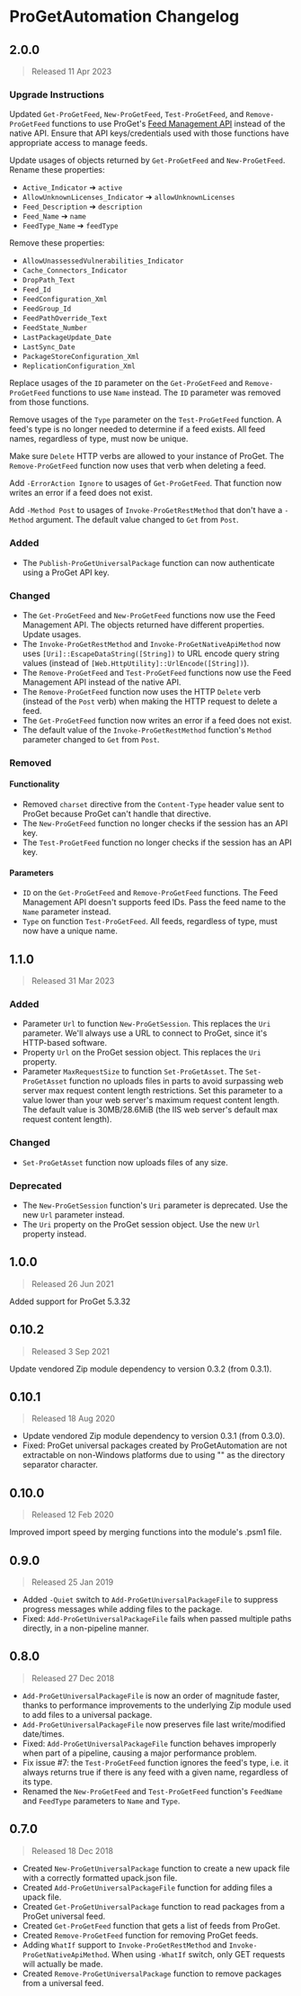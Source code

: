 <!--markdownlint-disable MD024 no-duplicate-header-->

# ProGetAutomation Changelog

## 2.0.0

> Released 11 Apr 2023

### Upgrade Instructions

Updated `Get-ProGetFeed`, `New-ProGetFeed`, `Test-ProGetFeed`, and `Remove-ProGetFeed` functions to use ProGet's
[Feed Management API](https://docs.inedo.com/docs/proget-reference-api-feed-management) instead of the native API.
Ensure that API keys/credentials used with those functions have appropriate access to manage feeds.

Update usages of objects returned by `Get-ProGetFeed` and `New-ProGetFeed`. Rename these properties:

* `Active_Indicator` ➔ `active`
* `AllowUnknownLicenses_Indicator` ➔ `allowUnknownLicenses`
* `Feed_Description` ➔ `description`
* `Feed_Name` ➔ `name`
* `FeedType_Name` ➔ `feedType`

Remove these properties:

* `AllowUnassessedVulnerabilities_Indicator`
* `Cache_Connectors_Indicator`
* `DropPath_Text`
* `Feed_Id`
* `FeedConfiguration_Xml`
* `FeedGroup_Id`
* `FeedPathOverride_Text`
* `FeedState_Number`
* `LastPackageUpdate_Date`
* `LastSync_Date`
* `PackageStoreConfiguration_Xml`
* `ReplicationConfiguration_Xml`

Replace usages of the `ID` parameter on the `Get-ProGetFeed` and `Remove-ProGetFeed` functions to use `Name` instead.
The `ID` parameter was removed from those functions.

Remove usages of the `Type` parameter on the `Test-ProGetFeed` function. A feed's type is no longer needed to determine
if a feed exists. All feed names, regardless of type, must now be unique.

Make sure `Delete` HTTP verbs are allowed to your instance of ProGet. The `Remove-ProGetFeed` function now uses that
verb when deleting a feed.

Add `-ErrorAction Ignore` to usages of `Get-ProGetFeed`. That function now writes an error if a feed does not exist.

Add `-Method Post` to usages of `Invoke-ProGetRestMethod` that don't have a `-Method` argument. The default value
changed to `Get` from `Post`.

### Added

* The `Publish-ProGetUniversalPackage` function can now authenticate using a ProGet API key.

### Changed

* The `Get-ProGetFeed` and `New-ProGetFeed` functions now use the Feed Management API. The objects returned have
different properties. Update usages.
* The `Invoke-ProGetRestMethod` and `Invoke-ProGetNativeApiMethod` now uses `[Uri]::EscapeDataString([String])` to URL
encode query string values (instead of `[Web.HttpUtility]::UrlEncode([String])`).
* The `Remove-ProGetFeed` and `Test-ProGetFeed` functions now use the Feed Management API instead of the native API.
* The `Remove-ProGetFeed` function now uses the HTTP `Delete` verb (instead of the `Post` verb) when making the HTTP
request to delete a feed.
* The `Get-ProGetFeed` function now writes an error if a feed does not exist.
* The default value of the `Invoke-ProGetRestMethod` function's `Method` parameter changed to `Get` from `Post`.

### Removed

#### Functionality

* Removed `charset` directive from the `Content-Type` header value sent to ProGet because ProGet can't handle that
directive.
* The `New-ProGetFeed` function no longer checks if the session has an API key.
* The `Test-ProGetFeed` function no longer checks if the session has an API key.

#### Parameters

* `ID` on the `Get-ProGetFeed` and `Remove-ProGetFeed` functions. The Feed Management API doesn't supports feed IDs.
Pass the feed name to the `Name` parameter instead.
* `Type` on function `Test-ProGetFeed`. All feeds, regardless of type, must now have a unique name.

## 1.1.0

> Released 31 Mar 2023

### Added

* Parameter `Url` to function `New-ProGetSession`. This replaces the `Uri` parameter. We'll always use a URL to connect
to ProGet, since it's HTTP-based software.
* Property `Url` on the ProGet session object. This replaces the `Uri` property.
* Parameter `MaxRequestSize` to function `Set-ProGetAsset`. The `Set-ProGetAsset` function no uploads files in parts
to avoid surpassing web server max request content length restrictions. Set this parameter to a value lower than your
web server's maximum request content length. The default value is 30MB/28.6MiB (the IIS web server's default max
request content length).

### Changed

* `Set-ProGetAsset` function now uploads files of any size.

### Deprecated

* The `New-ProGetSession` function's `Uri` parameter is deprecated. Use the new `Url` parameter instead.
* The `Uri` property on the ProGet session object. Use the new `Url` property instead.

## 1.0.0

> Released 26 Jun 2021

Added support for ProGet 5.3.32

## 0.10.2

> Released 3 Sep 2021

Update vendored Zip module dependency to version 0.3.2 (from 0.3.1).

## 0.10.1

> Released 18 Aug 2020

* Update vendored Zip module dependency to version 0.3.1 (from 0.3.0).
* Fixed: ProGet universal packages created by ProGetAutomation are not extractable on non-Windows platforms due to using
  "" as the directory separator character.

## 0.10.0

> Released 12 Feb 2020

Improved import speed by merging functions into the module's .psm1 file.

## 0.9.0

> Released 25 Jan 2019

* Added `-Quiet` switch to `Add-ProGetUniversalPackageFile` to suppress progress messages while adding files to the
  package.
* Fixed: `Add-ProGetUniversalPackageFile` fails when passed multiple paths directly, in a non-pipeline manner.

## 0.8.0

> Released 27 Dec 2018

* `Add-ProGetUniversalPackageFile` is now an order of magnitude faster, thanks to performance improvements to the
  underlying Zip module used to add files to a universal package.
* `Add-ProGetUniversalPackageFile` now preserves file last write/modified date/times.
* Fixed: `Add-ProGetUniversalPackageFile` function behaves improperly when part of a pipeline, causing a major
  performance problem.
* Fix issue #7: the `Test-ProGetFeed` function ignores the feed's type, i.e. it always returns true if there is any feed
  with a given name, regardless of its type.
* Renamed the `New-ProGetFeed` and `Test-ProGetFeed` function's `FeedName` and `FeedType` parameters to `Name` and
  `Type`.

## 0.7.0

> Released 18 Dec 2018

* Created `New-ProGetUniversalPackage` function to create a new upack file with a correctly formatted upack.json file.
* Created `Add-ProGetUniversalPackageFile` function for adding files a upack file.
* Created `Get-ProGetUniversalPackage` function to read packages from a ProGet universal feed.
* Created `Get-ProGetFeed` function that gets a list of feeds from ProGet.
* Created `Remove-ProGetFeed` function for removing ProGet feeds.
* Adding `WhatIf` support to `Invoke-ProGetRestMethod` and `Invoke-ProGetNativeApiMethod`. When using `-WhatIf` switch,
  only GET requests will actually be made.
* Created `Remove-ProGetUniversalPackage` function to remove packages from a universal feed.
